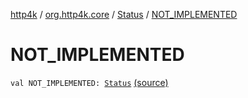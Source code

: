 [http4k](../../index.md) / [org.http4k.core](../index.md) / [Status](index.md) / [NOT_IMPLEMENTED](./-n-o-t_-i-m-p-l-e-m-e-n-t-e-d.md)

# NOT_IMPLEMENTED

`val NOT_IMPLEMENTED: `[`Status`](index.md) [(source)](https://github.com/http4k/http4k/blob/master/http4k-core/src/main/kotlin/org/http4k/core/Status.kt#L58)
